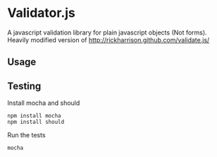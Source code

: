 Validator.js
============

A javascript validation library for plain javascript objects (Not forms). Heavily modified version of http://rickharrison.github.com/validate.js/

Usage
-----

Testing
-------

Install mocha and should

	npm install mocha
	npm install should

Run the tests

	mocha

